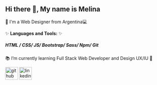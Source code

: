 ## Hi there 👋, My name is Melina
:iphone: I'm a Web Designer from Argentina:computer:

✨ **Languages and Tools:**  ✨
##### HTML / CSS/ JS/ Bootstrap/ Sass/ Npm/ Git


:books: I’m currently learning Full Stack Web Developer and Design UX/IU :green_book:


[<img src='https://cdn.jsdelivr.net/npm/simple-icons@3.0.1/icons/github.svg' alt='github' height='40'>](https://github.com/https://github.com/MelaCant)  [<img src='https://cdn.jsdelivr.net/npm/simple-icons@3.0.1/icons/linkedin.svg' alt='linkedin' height='40'>](https://www.linkedin.com/in/https://www.linkedin.com/in/melinacanteros//)  

